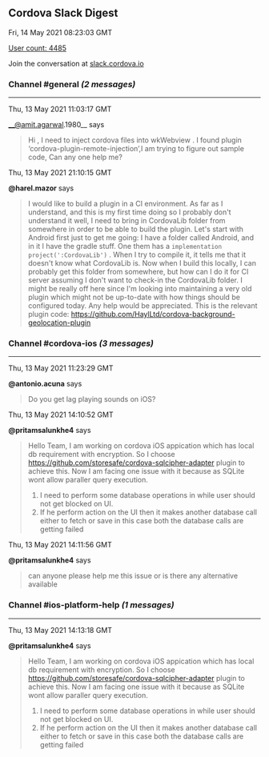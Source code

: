 ## Cordova Slack Digest
Fri, 14 May 2021 08:23:03 GMT

[User count: 4485](https://cordova.slack.com/)


Join the conversation at [slack.cordova.io](http://slack.cordova.io/)

### __Channel #general__ _(2 messages)_
---

Thu, 13 May 2021 11:03:17 GMT

__@amit.agarwal.1980__ says 
> Hi , I need to inject cordova files into wkWebview . I found plugin ‘cordova-plugin-remote-injection’,I am trying to figure out sample code, Can any one help me?
> 

Thu, 13 May 2021 21:10:15 GMT

__@harel.mazor__ says 
> I would like to build a plugin in a CI environment. As far as I understand, and this is my first time doing so I probably don't understand it well, I need to bring in CordovaLib folder from somewhere in order to be able to build the plugin. Let's start with Android first just to get me going: I have a folder called Android, and in it I have the gradle stuff. One them has a `implementation project(':CordovaLib')` . When I try to compile it, it tells me that it doesn't know what CordovaLib is. Now when I build this locally, I can probably get this folder from somewhere, but how can I do it for CI server assuming I don't want to check-in the CordovaLib folder. I might be really off here since I'm looking into maintaining a very old plugin which might not be up-to-date with how things should be configured today. Any help would be appreciated.
> This is the relevant plugin code:
> <https://github.com/HaylLtd/cordova-background-geolocation-plugin>
> 

### __Channel #cordova-ios__ _(3 messages)_
---

Thu, 13 May 2021 11:23:29 GMT

__@antonio.acuna__ says 
> Do you get lag playing sounds on iOS?
> 

Thu, 13 May 2021 14:10:52 GMT

__@pritamsalunkhe4__ says 
> Hello Team,
> I am working on cordova iOS appication which has local db requirement with encryption. So I choose
> <https://github.com/storesafe/cordova-sqlcipher-adapter> plugin to achieve this. Now I am facing one issue with it because as SQLite wont allow paraller query execution.
> 1. I need to perform some database operations in while user should not get blocked on UI. 
> 2. If he perform action on the UI then it makes another database call either to fetch or save 
> in this case both the database calls are getting failed
> 

Thu, 13 May 2021 14:11:56 GMT

__@pritamsalunkhe4__ says 
> can anyone please help me this issue or is there any alternative available
> 

### __Channel #ios-platform-help__ _(1 messages)_
---

Thu, 13 May 2021 14:13:18 GMT

__@pritamsalunkhe4__ says 
> Hello Team,
> I am working on cordova iOS appication which has local db requirement with encryption. So I choose
> <https://github.com/storesafe/cordova-sqlcipher-adapter> plugin to achieve this. Now I am facing one issue with it because as SQLite wont allow paraller query execution.
> 1. I need to perform some database operations in while user should not get blocked on UI.
> 2. If he perform action on the UI then it makes another database call either to fetch or save
> in this case both the database calls are getting failed
> 
